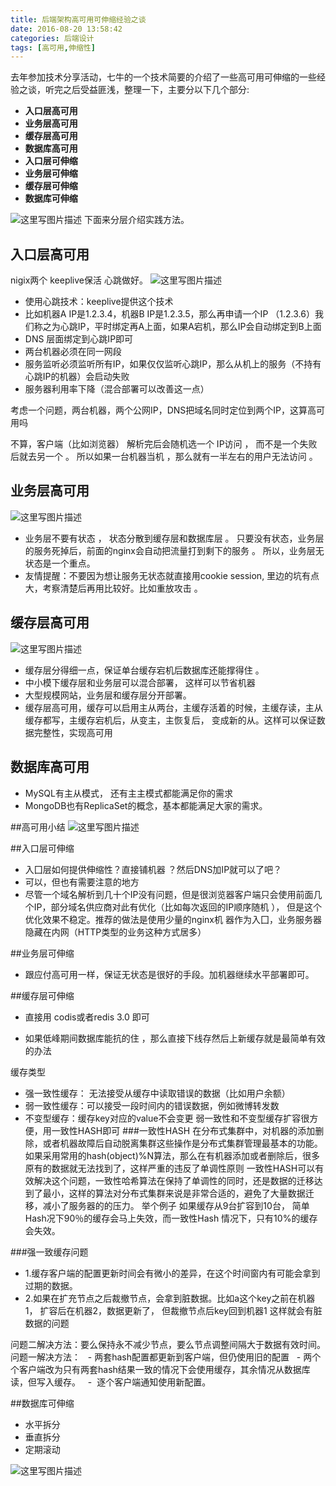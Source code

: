 ```yaml
---
title: 后端架构高可用可伸缩经验之谈
date: 2016-08-20 13:58:42
categories: 后端设计
tags: [高可用,伸缩性]
---
```


去年参加技术分享活动，七牛的一个技术简要的介绍了一些高可用可伸缩的一些经验之谈，听完之后受益匪浅，整理一下，主要分以下几个部分: 
- **入口层高可用**
- **业务层高可用**
- **缓存层高可用**
- **数据库高可用**
- **入口层可伸缩**
- **业务层可伸缩**
- **缓存层可伸缩**
- **数据库可伸缩**

![这里写图片描述](http://images.royliu.me/webserver-ha-experience/1.jpg)
下面来分层介绍实践方法。
<!--more-->
## 入口层高可用
nigix两个 keeplive保活 心跳做好。
![这里写图片描述](http://images.royliu.me/webserver-ha-experience/2.jpg)

- 使用心跳技术：keeplive提供这个技术
- 比如机器A IP是1.2.3.4，机器B IP是1.2.3.5，那么再申请一个IP （1.2.3.6）我们称之为心跳IP，平时绑定再A上面，如果A宕机，那么IP会自动绑定到B上面
- DNS 层面绑定到心跳IP即可
- 两台机器必须在同一网段
- 服务监听必须监听所有IP，如果仅仅监听心跳IP，那么从机上的服务（不持有心跳IP的机器）会启动失败
- 服务器利用率下降（混合部署可以改善这一点）

考虑一个问题，两台机器，两个公网IP，DNS把域名同时定位到两个IP，这算高可用吗

不算，客户端（比如浏览器） 解析完后会随机选一个 IP访问 ， 而不是一个失败后就去另一个 。 所以如果一台机器当机 ，那么就有一半左右的用户无法访问 。 

## 业务层高可用
![这里写图片描述](http://images.royliu.me/webserver-ha-experience/3.jpg)

 - 业务层不要有状态 ， 状态分散到缓存层和数据库层 。 只要没有状态，业务层的服务死掉后，前面的nginx会自动把流量打到剩下的服务 。 所以，业务层无状态是一个重点。
 - 友情提醒：不要因为想让服务无状态就直接用cookie session, 里边的坑有点大，考察清楚后再用比较好。比如重放攻击 。
 
## 缓存层高可用
![这里写图片描述](http://images.royliu.me/webserver-ha-experience/4.jpg)
- 缓存层分得细一点，保证单台缓存宕机后数据库还能撑得住 。 
- 中小模下缓存层和业务层可以混合部署， 这样可以节省机器 
- 大型规模网站，业务层和缓存层分开部署。
- 缓存层高可用，缓存可以启用主从两台，主缓存活着的时候，主缓存读，主从缓存都写，主缓存宕机后，从变主，主恢复后， 变成新的从。这样可以保证数据完整性，实现高可用 

## 数据库高可用
- MySQL有主从模式， 还有主主模式都能满足你的需求
- MongoDB也有ReplicaSet的概念，基本都能满足大家的需求。 

##高可用小结
![这里写图片描述](http://images.royliu.me/webserver-ha-experience/5.jpg)

##入口层可伸缩
- 入囗层如何提供伸缩性？直接铺机器 ？然后DNS加IP就可以了吧？ 
- 可以，但也有需要注意的地方
- 尽管一个域名解析到几十个IP没有问题，但是很浏览器客户端只会使用前面几个IP，部分域名供应商对此有优化（比如每次返回的IP顺序随机 ）， 但是这个优化效果不稳定。推荐的做法是使用少量的nginx机 器作为入囗，业务服务器隐藏在内网（HTTP类型的业务这种方式居多） 

##业务层可伸缩

- 跟应付高可用一样，保证无状态是很好的手段。加机器继续水平部署即可。 

##缓存层可伸缩
- 直接用 codis或者redis 3.0 即可 

- 如果低峰期间数据库能抗的住 ，那么直接下线存然后上新缓存就是最简单有效的办法 

缓存类型 

- 强一致性缓存： 无法接受从缓存中读取错误的数据（比如用户余额）
- 弱一致性缓存：可以接受一段时间内的错误数据，例如微博转发数
- 不变型缓存：缓存key对应的value不会变更
弱一致性和不变型缓存扩容很方便，用一致性HASH即可
###一致性HASH
在分布式集群中，对机器的添加删除，或者机器故障后自动脱离集群这些操作是分布式集群管理最基本的功能。如果采用常用的hash(object)%N算法，那么在有机器添加或者删除后，很多原有的数据就无法找到了，这样严重的违反了单调性原则
一致性HASH可以有效解决这个问题，一致性哈希算法在保持了单调性的同时，还是数据的迁移达到了最小，这样的算法对分布式集群来说是非常合适的，避免了大量数据迁移，减小了服务器的的压力。
举个例子
如果缓存从9台扩容到10台， 简单Hash况下90％的缓存会马上失效，而一致性Hash 情况下，只有10%的缓存会失效。

###强一致缓存问题
- 1.缓存客户端的配置更新时间会有微小的差异，在这个时间窗内有可能会拿到过期的数据。
- 2.如果在扩充节点之后裁撤节点，会拿到脏数据。比如a这个key之前在机器1， 扩容后在机器2，数据更新了， 但裁撤节点后key回到机器1 这样就会有脏数据的问题


问题二解决方法：要么保持永不减少节点，要么节点调整间隔大于数据有效时间。
问题一解决方法：
  - 两套hash配置都更新到客户端，但仍使用旧的配置
  - 两个个客户端改为只有两套hash结果一致的情况下会使用缓存，其余情况从数据库读，但写入缓存。
  -  逐个客户端通知使用新配置。




##数据库可伸缩
- 水平拆分
- 垂直拆分
- 定期滚动


![这里写图片描述](http://images.royliu.me/webserver-ha-experience/6.jpg)